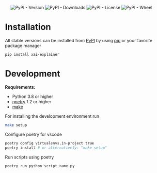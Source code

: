 <div align="center">

![PyPI - Version](https://img.shields.io/pypi/v/xai-explainer)
![PyPI - Downloads](https://img.shields.io/pypi/dm/xai-explainer)
![PyPI - License](https://img.shields.io/pypi/l/xai-explainer?color=brightgreen)
![PyPI - Wheel](https://img.shields.io/pypi/wheel/xai-explainer)

</div>

# Installation

All stable versions can be installed from [PyPI] by using [pip] or your favorite package manager

    pip install xai-explainer

# Development

**Requirements:**
- Python 3.8 or higher
- [poetry] 1.2 or higher
- [make]

For installing the development environment run

```bash
make setup
```

Configure poetry for vscode
```bash
poetry config virtualenvs.in-project true
poetry install # or alternatively: "make setup"
```

Run scripts using poetry
```bash
poetry run python script_name.py
```

[make]: https://www.gnu.org/software/make/
[pip]: https://pypi.org/project/pip/
[poetry]: https://python-poetry.org/
[pypi]: https://pypi.org/
